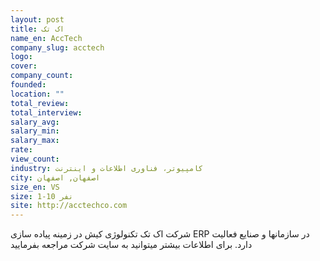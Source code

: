```yaml
---
layout: post
title: اک تک
name_en: AccTech
company_slug: acctech
logo: 
cover: 
company_count:
founded:
location: ""
total_review: 
total_interview: 
salary_avg: 
salary_min: 
salary_max: 
rate: 
view_count: 
industry: کامپیوتر، فناوری اطلاعات و اینترنت
city: اصفهان, اصفهان
size_en: VS
size: 1-10 نفر
site: http://acctechco.com
---
```


شرکت اک تک تکنولوژی کیش در زمینه پیاده سازی ERP در سازمانها و صنایع فعالیت دارد. برای اطلاعات بیشتر میتوانید به سایت شرکت مراجعه بفرمایید
